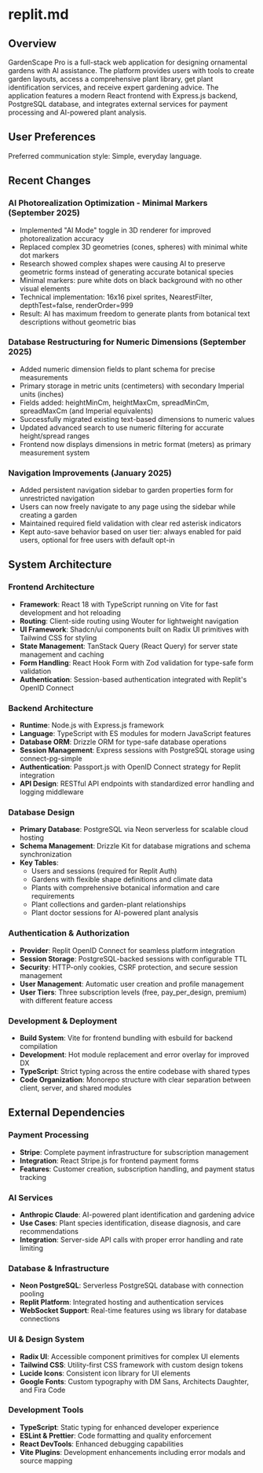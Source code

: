 # replit.md

## Overview

GardenScape Pro is a full-stack web application for designing ornamental gardens with AI assistance. The platform provides users with tools to create garden layouts, access a comprehensive plant library, get plant identification services, and receive expert gardening advice. The application features a modern React frontend with Express.js backend, PostgreSQL database, and integrates external services for payment processing and AI-powered plant analysis.

## User Preferences

Preferred communication style: Simple, everyday language.

## Recent Changes

### AI Photorealization Optimization - Minimal Markers (September 2025)
- Implemented "AI Mode" toggle in 3D renderer for improved photorealization accuracy
- Replaced complex 3D geometries (cones, spheres) with minimal white dot markers
- Research showed complex shapes were causing AI to preserve geometric forms instead of generating accurate botanical species
- Minimal markers: pure white dots on black background with no other visual elements
- Technical implementation: 16x16 pixel sprites, NearestFilter, depthTest=false, renderOrder=999
- Result: AI has maximum freedom to generate plants from botanical text descriptions without geometric bias

### Database Restructuring for Numeric Dimensions (September 2025)
- Added numeric dimension fields to plant schema for precise measurements
- Primary storage in metric units (centimeters) with secondary Imperial units (inches)
- Fields added: heightMinCm, heightMaxCm, spreadMinCm, spreadMaxCm (and Imperial equivalents)
- Successfully migrated existing text-based dimensions to numeric values
- Updated advanced search to use numeric filtering for accurate height/spread ranges
- Frontend now displays dimensions in metric format (meters) as primary measurement system

### Navigation Improvements (January 2025)
- Added persistent navigation sidebar to garden properties form for unrestricted navigation
- Users can now freely navigate to any page using the sidebar while creating a garden
- Maintained required field validation with clear red asterisk indicators
- Kept auto-save behavior based on user tier: always enabled for paid users, optional for free users with default opt-in

## System Architecture

### Frontend Architecture
- **Framework**: React 18 with TypeScript running on Vite for fast development and hot reloading
- **Routing**: Client-side routing using Wouter for lightweight navigation
- **UI Framework**: Shadcn/ui components built on Radix UI primitives with Tailwind CSS for styling
- **State Management**: TanStack Query (React Query) for server state management and caching
- **Form Handling**: React Hook Form with Zod validation for type-safe form validation
- **Authentication**: Session-based authentication integrated with Replit's OpenID Connect

### Backend Architecture
- **Runtime**: Node.js with Express.js framework
- **Language**: TypeScript with ES modules for modern JavaScript features
- **Database ORM**: Drizzle ORM for type-safe database operations
- **Session Management**: Express sessions with PostgreSQL storage using connect-pg-simple
- **Authentication**: Passport.js with OpenID Connect strategy for Replit integration
- **API Design**: RESTful API endpoints with standardized error handling and logging middleware

### Database Design
- **Primary Database**: PostgreSQL via Neon serverless for scalable cloud hosting
- **Schema Management**: Drizzle Kit for database migrations and schema synchronization
- **Key Tables**: 
  - Users and sessions (required for Replit Auth)
  - Gardens with flexible shape definitions and climate data
  - Plants with comprehensive botanical information and care requirements
  - Plant collections and garden-plant relationships
  - Plant doctor sessions for AI-powered plant analysis

### Authentication & Authorization
- **Provider**: Replit OpenID Connect for seamless platform integration
- **Session Storage**: PostgreSQL-backed sessions with configurable TTL
- **Security**: HTTP-only cookies, CSRF protection, and secure session management
- **User Management**: Automatic user creation and profile management
- **User Tiers**: Three subscription levels (free, pay_per_design, premium) with different feature access

### Development & Deployment
- **Build System**: Vite for frontend bundling with esbuild for backend compilation
- **Development**: Hot module replacement and error overlay for improved DX
- **TypeScript**: Strict typing across the entire codebase with shared types
- **Code Organization**: Monorepo structure with clear separation between client, server, and shared modules

## External Dependencies

### Payment Processing
- **Stripe**: Complete payment infrastructure for subscription management
- **Integration**: React Stripe.js for frontend payment forms
- **Features**: Customer creation, subscription handling, and payment status tracking

### AI Services
- **Anthropic Claude**: AI-powered plant identification and gardening advice
- **Use Cases**: Plant species identification, disease diagnosis, and care recommendations
- **Integration**: Server-side API calls with proper error handling and rate limiting

### Database & Infrastructure
- **Neon PostgreSQL**: Serverless PostgreSQL database with connection pooling
- **Replit Platform**: Integrated hosting and authentication services
- **WebSocket Support**: Real-time features using ws library for database connections

### UI & Design System
- **Radix UI**: Accessible component primitives for complex UI elements
- **Tailwind CSS**: Utility-first CSS framework with custom design tokens
- **Lucide Icons**: Consistent icon library for UI elements
- **Google Fonts**: Custom typography with DM Sans, Architects Daughter, and Fira Code

### Development Tools
- **TypeScript**: Static typing for enhanced developer experience
- **ESLint & Prettier**: Code formatting and quality enforcement
- **React DevTools**: Enhanced debugging capabilities
- **Vite Plugins**: Development enhancements including error modals and source mapping